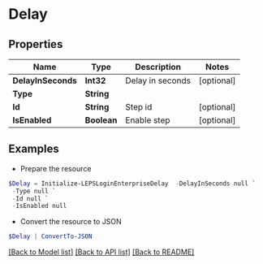 # Delay
## Properties

Name | Type | Description | Notes
------------ | ------------- | ------------- | -------------
**DelayInSeconds** | **Int32** | Delay in seconds | [optional] 
**Type** | **String** |  | 
**Id** | **String** | Step id | [optional] 
**IsEnabled** | **Boolean** | Enable step | [optional] 

## Examples

- Prepare the resource
```powershell
$Delay = Initialize-LEPSLoginEnterpriseDelay  -DelayInSeconds null `
 -Type null `
 -Id null `
 -IsEnabled null
```

- Convert the resource to JSON
```powershell
$Delay | ConvertTo-JSON
```

[[Back to Model list]](../README.md#documentation-for-models) [[Back to API list]](../README.md#documentation-for-api-endpoints) [[Back to README]](../README.md)

